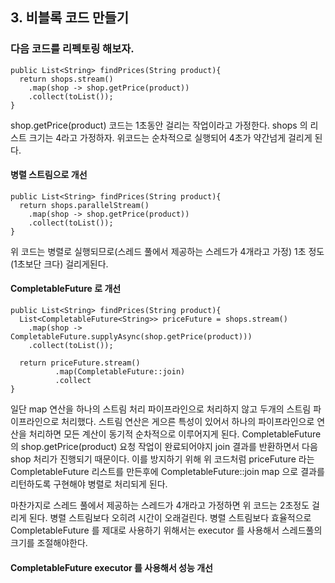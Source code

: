 ## 3. 비블록 코드 만들기

### 다음 코드를 리펙토링 해보자.

```
public List<String> findPrices(String product){
  return shops.stream()
    .map(shop -> shop.getPrice(product))
    .collect(toList());
}
```

shop.getPrice(product) 코드는 1초동안 걸리는 작업이라고 가정한다.
shops 의 리스트 크기는 4라고 가정하자. 위코드는 순차적으로 실행되어 4초가 약간넘게 걸리게 된다.

#### 병렬 스트림으로 개선

```
public List<String> findPrices(String product){
  return shops.parallelStream()
    .map(shop -> shop.getPrice(product))
    .collect(toList());
}
```

위 코드는 병렬로 실행되므로(스레드 풀에서 제공하는 스레드가 4개라고 가정) 1초 정도(1초보단 크다) 걸리게된다.

#### CompletableFuture 로 개선

```
public List<String> findPrices(String product){
  List<CompletableFuture<String>> priceFuture = shops.stream()
    .map(shop -> CompletableFuture.supplyAsync(shop.getPrice(product)))
    .collect(toList());

  return priceFuture.stream()
          .map(CompletableFuture::join)
          .collect
}
```

일단 map 연산을 하나의 스트림 처리 파이프라인으로 처리하지 않고 두개의 스트림 파이프라인으로 처리했다. 스트림 연산은 게으른 특성이 있어서 하나의 파이프라인으로 연산을 처리하면 모든 계산이 동기적 순차적으로 이루어지게 된다. CompletableFuture 의 shop.getPrice(product) 요청 작업이 완료되어야지 join 결과를 반환하면서 다음 shop 처리가 진행되기 때문이다.
이를 방지하기 위해 위 코드처럼 priceFuture 라는 CompletableFuture 리스트를 만든후에 CompletableFuture::join map 으로 결과를 리턴하도록 구현해야 병렬로 처리되게 된다.

마찬가지로 스레드 풀에서 제공하는 스레드가 4개라고 가정하면 위 코드는 2초정도 걸리게 된다. 병렬 스트림보다 오히려 시간이 오래걸린다. 병렬 스트림보다 효율적으로 CompletableFuture 를 제대로 사용하기 위해서는 executor 를 사용해서 스레드풀의 크기를 조절해야한다.

#### CompletableFuture executor 를 사용해서 성능 개선
